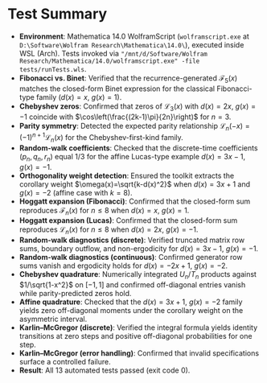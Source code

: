 # Test Summary
- **Environment**: Mathematica 14.0 WolframScript (`wolframscript.exe` at `D:\Software\Wolfram Research\Mathematica\14.0\`), executed inside WSL (Arch). Tests invoked via `"/mnt/d/Software/Wolfram Research/Mathematica/14.0/wolframscript.exe" -file tests/runTests.wls`.
- **Fibonacci vs. Binet**: Verified that the recurrence-generated $\mathcal{F}_5(x)$ matches the closed-form Binet expression for the classical Fibonacci-type family ($d(x)=x$, $g(x)=1$).
- **Chebyshev zeros**: Confirmed that zeros of $\mathcal{L}_3(x)$ with $d(x)=2x$, $g(x)=-1$ coincide with $\cos\left(\frac{(2k-1)\pi}{2n}\right)$ for $n=3$.
- **Parity symmetry**: Detected the expected parity relationship $\mathcal{L}_n(-x)=(-1)^{n+1}\mathcal{L}_n(x)$ for the Chebyshev-first-kind family.
- **Random-walk coefficients**: Checked that the discrete-time coefficients $(p_n,q_n,r_n)$ equal $1/3$ for the affine Lucas-type example $d(x)=3x-1$, $g(x)=-1$.
- **Orthogonality weight detection**: Ensured the toolkit extracts the corollary weight $\omega(x)=\sqrt{k-d(x)^2}$ when $d(x)=3x+1$ and $g(x)=-2$ (affine case with $k=8$).
- **Hoggatt expansion (Fibonacci)**: Confirmed that the closed-form sum reproduces $\mathcal{F}_n(x)$ for $n\leq 8$ when $d(x)=x$, $g(x)=1$.
- **Hoggatt expansion (Lucas)**: Confirmed that the closed-form sum reproduces $\mathcal{L}_n(x)$ for $n\leq 8$ when $d(x)=2x$, $g(x)=-1$.
- **Random-walk diagnostics (discrete)**: Verified truncated matrix row sums, boundary outflow, and non-ergodicity for $d(x)=3x-1$, $g(x)=-1$.
- **Random-walk diagnostics (continuous)**: Confirmed generator row sums vanish and ergodicity holds for $d(x)=-2x+1$, $g(x)=-2$.
- **Chebyshev quadrature**: Numerically integrated $U_n$/$T_n$ products against $1/\sqrt{1-x^2}$ on $[-1,1]$ and confirmed off-diagonal entries vanish while parity-predicted zeros hold.
- **Affine quadrature**: Checked that the $d(x)=3x+1$, $g(x)=-2$ family yields zero off-diagonal moments under the corollary weight on the asymmetric interval.
- **Karlin–McGregor (discrete)**: Verified the integral formula yields identity transitions at zero steps and positive off-diagonal probabilities for one step.
- **Karlin–McGregor (error handling)**: Confirmed that invalid specifications surface a controlled failure.
- **Result**: All 13 automated tests passed (exit code 0).
